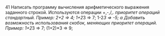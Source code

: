 41 Написать программу вычисления арифметического выражения заданного строкой.
Используются операции +,-,/,*. приоритет операций стандартный.
Пример: 2+2 => 4; 1+2*3 => 7; 1-2*3 => -5;
  a Добавить возможность использования скобок, меняющих приоритет операций.
    Пример: 1+2*3 => 7; (1+2)*3 => 9;